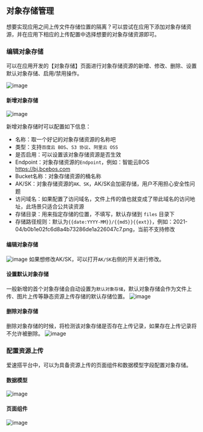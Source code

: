## 对象存储管理

想要实现应用之间上传文件存储位置的隔离？可以尝试在应用下添加对象存储资源，并在应用下相应的上传配置中选择想要的对象存储资源即可。

### 编辑对象存储

可以在应用开发的【对象存储】页面进行对象存储资源的新增、修改、删除、设置默认对象存储、启用/禁用操作。

![image](https://user-images.githubusercontent.com/80095014/124880705-24af7600-e001-11eb-95ef-b469e33d3433.png)

#### 新增对象存储

![image](https://user-images.githubusercontent.com/80095014/124879095-6fc88980-dfff-11eb-8ccd-76abf2d858e5.png)

新增对象存储时可以配置如下信息：
* 名称：取一个好记的对象存储资源的名称吧
* 类型：支持`百度云 BOS`、`S3 协议`、`阿里云 OSS`
* 是否启用：可以设置该对象存储资源是否生效
* Endpoint：对象存储资源的`Endpoint`，例如：智能云BOS https://bj.bcebos.com
* Bucket名称：对象存储资源的桶名称
* AK/SK：对象存储资源的`AK、SK`，AK/SK会加密存储，用户不用担心安全性问题
* 访问域名：如果配置了访问域名，文件上传的值也就变成了带此域名的访问地址，此场景只适合公共读资源
* 存储目录：用来指定存储的位置，不填写，默认存储到 `files` 目录下
* 存储路径规则：默认为`{{date:YYYY-MM}}/{{md5}}{{ext}}`，例如：2021-04/b0b1e02fc6d8a4b73286de1a226047c7.png，当前不支持修改

#### 编辑对象存储
![image](https://user-images.githubusercontent.com/80095014/124880898-588a9b80-e001-11eb-96ec-d024e39e16ef.png)
如果想修改AK/SK，可以打开`AK/SK`右侧的开关进行修改。

#### 设置默认对象存储
一般新增的首个对象存储会自动设置为`默认对象存储`，默认对象存储会作为文件上传、图片上传等静态资源上传存储的默认存储位置。
![image](https://user-images.githubusercontent.com/80095014/124881412-e4042c80-e001-11eb-9642-bc1e5a916392.png)

#### 删除对象存储
删除对象存储的时候，将检测该对象存储是否存在上传记录，如果存在上传记录将不允许被删除。
![image](https://user-images.githubusercontent.com/80095014/124881501-ff6f3780-e001-11eb-9e49-952d1ba6a6c7.png)

### 配置资源上传

爱速搭平台中，可以为具备资源上传的页面组件和数据模型字段配置对象存储。

#### 数据模型
![image](https://user-images.githubusercontent.com/80095014/124882041-93410380-e002-11eb-9142-763687f4a065.png)

#### 页面组件
![image](https://user-images.githubusercontent.com/80095014/124882192-b7044980-e002-11eb-8621-75156e25374f.png)

